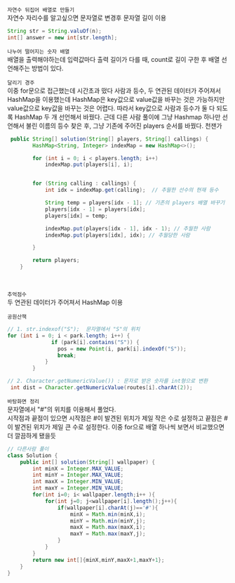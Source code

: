 `자연수 뒤집어 배열로 만들기`</br>
자연수 자리수를 알고싶으면 문자열로 변경후 문자열 길이 이용</br>
```java
String str = String.valuOf(n);
int[] answer = new int[str.length];
```

`나누어 떨어지는 숫자 배열` </br>
배열을 출력해야하는데 입력값마다 출력 길이가 다를 때, count로 길이 구한 후 배열 선언해주는 방법이 있다. </br>

`달리기 경주` </br>
이중 for문으로 접근했는데 시간초과 떴다 사람과 등수, 두 연관된 데이터가 주어져서 HashMap을 이용했는데 HashMap은 key값으로 value값을 바꾸는 것은 가능하지만 value값으로 key값을 바꾸는 것은 어렵다. 따라서 key값으로 사람과 등수가 둘 다 되도록 HashMap 두 개 선언해서 바꿨다. 근데 다른 사람 풀이에 그냥 Hashmap 하나만 선언해서 불린 이름의 등수 찾은 후, 그냥 기존에 주어진 players 순서를 바꿨다. 천잰가
```java
 public String[] solution(String[] players, String[] callings) {
        HashMap<String, Integer> indexMap = new HashMap<>();

        for (int i = 0; i < players.length; i++)
            indexMap.put(players[i], i);


        for (String calling : callings) {
            int idx = indexMap.get(calling);  // 추월한 선수의 현재 등수

            String temp = players[idx - 1]; // 기존의 players 배열 바꾸기
            players[idx - 1] = players[idx];
            players[idx] = temp;

            indexMap.put(players[idx - 1], idx - 1); // 추월한 사람
            indexMap.put(players[idx], idx); // 추월당한 사람

        }

        return players;
    }
```

</br>

`추억점수` </br>
두 연관된 데이터가 주어져서 HashMap 이용 </br>

`공원산책` </br>
```java
// 1. str.indexof("S");  문자열에서 "S"의 위치
for (int i = 0; i < park.length; i++) {
              if (park[i].contains("S")) {
                pos = new Point(i, park[i].indexOf("S"));
                break;
            }
        }

// 2. Character.getNumericValue()) : 문자로 받은 숫자를 int형으로 변환
 int dist = Character.getNumericValue(routes[i].charAt(2));
```

`바탕화면 정리` </br>
문자열에서 "#"의 위치를 이용해서 풀었다. </br>
시작점과 끝점이 있으면 시작점은 #이 발견된 위치가 제일 작은 수로 설정하고 끝점은 #이 발견된 위치가 제일 큰 수로 설정한다. 이중 for으로 배열 하나씩 보면서 비교했으면 더 깔끔하게 됐을듯
```java
// 다른사람 풀이 
class Solution {
    public int[] solution(String[] wallpaper) {
        int minX = Integer.MAX_VALUE;
        int minY = Integer.MAX_VALUE;
        int maxX = Integer.MIN_VALUE;
        int maxY = Integer.MIN_VALUE;
        for(int i=0; i< wallpaper.length;i++ ){
            for(int j=0; j<wallpaper[i].length();j++){
                if(wallpaper[i].charAt(j)=='#'){
                    minX = Math.min(minX,i);
                    minY = Math.min(minY,j);
                    maxX = Math.max(maxX,i);
                    maxY = Math.max(maxY,j);
                }
            }
        }
        return new int[]{minX,minY,maxX+1,maxY+1};
    }
}
```